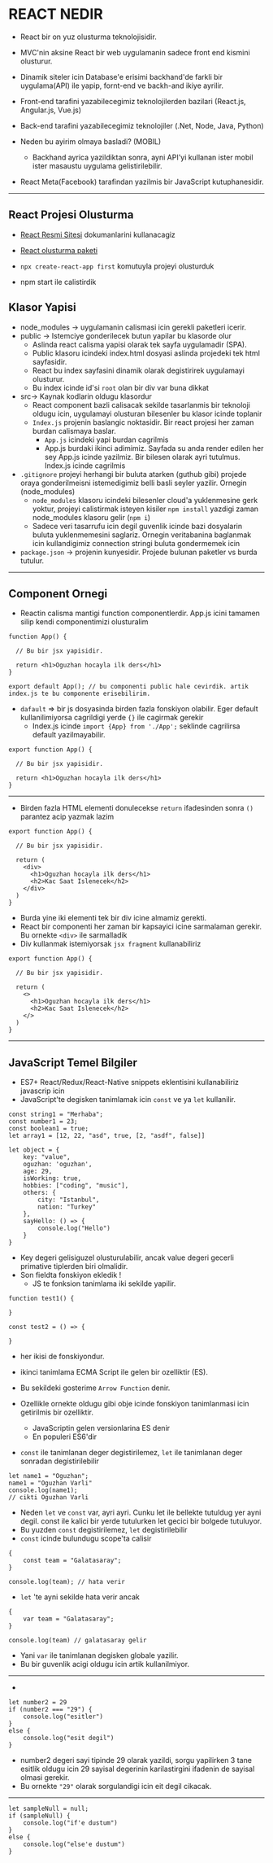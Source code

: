 # REACT NEDIR

- React bir on yuz olusturma teknolojisidir.
- MVC'nin aksine React bir web uygulamanin sadece front end kismini olusturur.
- Dinamik siteler icin Database'e erisimi backhand'de farkli bir uygulama(API) ile yapip, fornt-end ve backh-and ikiye ayrilir.
- Front-end tarafini yazabilecegimiz teknolojilerden bazilari (React.js, Angular.js, Vue.js)
- Back-end tarafini yazabilecegimiz teknolojiler (.Net, Node, Java, Python)
- Neden bu ayirim olmaya basladi? (MOBIL)
  - Backhand ayrica yazildiktan sonra, ayni API'yi kullanan ister mobil ister masaustu uygulama gelistirilebilir.

- React Meta(Facebook) tarafindan yazilmis bir JavaScript kutuphanesidir.

---

## React Projesi Olusturma

- [React Resmi Sitesi](https://react.dev/) dokumanlarini kullanacagiz
- [React olusturma paketi](https://create-react-app.dev/docs/getting-started/)

- `npx create-react-app first` komutuyla projeyi olusturduk
- npm start ile calistirdik

## Klasor Yapisi

- node_modules -> uygulamanin calismasi icin gerekli paketleri icerir.
- public -> Istemciye gonderilecek butun yapilar bu klasorde olur
  - Aslinda react calisma yapisi olarak tek sayfa uygulamadir (SPA).
  - Public klasoru icindeki index.html dosyasi aslinda projedeki tek html sayfasidir.
  - React bu index sayfasini dinamik olarak degistirirek uygulamayi olusturur.
  - Bu index icinde id'si `root` olan bir div var buna dikkat
- src-> Kaynak kodlarin oldugu klasordur
  - React component bazli calisacak sekilde tasarlanmis bir teknoloji oldugu icin,  uygulamayi olusturan bilesenler bu klasor icinde toplanir
  - `Index.js` projenin baslangic noktasidir. Bir react projesi her zaman burdan calismaya baslar.
    - `App.js` icindeki yapi burdan cagrilmis
    - App.js burdaki ikinci adimimiz. Sayfada su anda render edilen her sey App.js icinde yazilmiz. Bir bilesen olarak ayri tutulmus. Index.js icinde cagrilmis
- `.gitignore` projeyi herhangi bir buluta atarken (guthub gibi) projede oraya gonderilmeisni istemedigimiz belli basli seyler yazilir. Ornegin (node_modules)
  - `node_modules` klasoru icindeki bilesenler cloud'a yuklenmesine gerk yoktur, projeyi calistirmak isteyen kisiler `npm install` yazdigi zaman node_modules klasoru gelir (`npm i`)
  - Sadece veri tasarrufu icin degil guvenlik icinde bazi dosyalarin buluta yuklenmemesini saglariz. Ornegin veritabanina baglanmak icin kullandigimiz connection stringi buluta gondermemek icin
- `package.json` -> projenin kunyesidir. Projede bulunan paketler vs burda tutulur.

---

## Component Ornegi

- Reactin calisma mantigi function componentlerdir. App.js icini tamamen silip kendi componentimizi olusturalim

```JS
function App() {

  // Bu bir jsx yapisidir.

  return <h1>Oguzhan hocayla ilk ders</h1>
}

export default App(); // bu componenti public hale cevirdik. artik index.js te bu componente erisebilirim.
```

- `dafault` =>  bir js dosyasinda birden fazla fonskiyon olabilir. Eger default kullanilimiyorsa cagrildigi yerde `{}` ile cagirmak gerekir
  - Index.js icinde `import {App} from './App';`  seklinde cagrilirsa default yazilmayabilir.

```JS
export function App() {

  // Bu bir jsx yapisidir.

  return <h1>Oguzhan hocayla ilk ders</h1>
}
```

---

- Birden fazla HTML elementi donulecekse `return` ifadesinden sonra `()` parantez acip yazmak lazim

```JS
export function App() {

  // Bu bir jsx yapisidir.

  return (
    <div>
      <h1>Oguzhan hocayla ilk ders</h1>
      <h2>Kac Saat Islenecek</h2>
    </div>
  )
}
```

- Burda yine iki elementi tek bir div icine almamiz gerekti.
- React bir componenti her zaman bir kapsayici icine sarmalaman gerekir. Bu ornekte `<div>` ile sarmalladik
- Div kullanmak istemiyorsak `jsx fragment` kullanabiliriz

```JS
export function App() {

  // Bu bir jsx yapisidir.

  return (
    <>
      <h1>Oguzhan hocayla ilk ders</h1>
      <h2>Kac Saat Islenecek</h2>
    </>
  )
}
```

---

## JavaScript Temel Bilgiler

- ES7+ React/Redux/React-Native snippets eklentisini kullanabiliriz javascrip icin
- JavaScript'te degisken tanimlamak icin `const` ve ya `let` kullanilir.

```JS
const string1 = "Merhaba";
const number1 = 23;
const boolean1 = true;
let array1 = [12, 22, "asd", true, [2, "asdf", false]]
```

```JS
let object = {
    key: "value",
    oguzhan: 'oguzhan',
    age: 29,
    isWorking: true,
    hobbies: ["coding", "music"],
    others: {
        city: "Istanbul",
        nation: "Turkey"
    },
    sayHello: () => {
        console.log("Hello")
    }
}
```

- Key degeri gelisiguzel olusturulabilir, ancak value degeri gecerli primative tiplerden biri olmalidir.
- Son fieldta fonskiyon ekledik !
  - JS te fonksion tanimlama iki sekilde yapilir.

```JS
function test1() {

}

const test2 = () => {

}
```

- her ikisi de fonskiyondur.
- ikinci tanimlama ECMA Script ile gelen bir ozelliktir (ES).
- Bu sekildeki gosterime `Arrow Function` denir.
- Ozellikle ornekte oldugu gibi obje icinde fonskiyon tanimlanmasi icin getirilmis bir ozelliktir.
  - JavaScriptin gelen versionlarina ES denir
  - En populeri ES6'dir

- `const` ile tanimlanan deger degistirilemez, `let` ile tanimlanan deger sonradan degistirilebilir

```JS
let name1 = "Oguzhan";
name1 = "Oguzhan Varli"
console.log(name1);
// cikti Oguzhan Varli 
```

- Neden `let` ve `const` var, ayri ayri. Cunku let ile bellekte tutuldug yer ayni degil. const ile kalici bir yerde tutulurken let gecici bir bolgede tutuluyor.
- Bu yuzden `const` degistirilemez, `let` degistirilebilir
- `const` icinde bulundugu scope'ta calisir

```JS
{
    const team = "Galatasaray";
}

console.log(team); // hata verir
```

- `let` 'te ayni sekilde hata verir ancak

```JS
{
    var team = "Galatasaray";
}

console.log(team) // galatasaray gelir
```

- Yani `var` ile tanimlanan degisken globale yazilir.
- Bu bir guvenlik acigi oldugu icin artik kullanilmiyor.

---

-

```JS
let number2 = 29
if (number2 === "29") {
    console.log("esitler")
}
else {
    console.log("esit degil")
}
```

- number2 degeri sayi tipinde 29 olarak yazildi, sorgu yapilirken 3 tane esitlik oldugu icin 29 sayisal degerinin karilastirgini ifadenin de sayisal olmasi gerekir.
- Bu ornekte `"29"` olarak sorgulandigi icin eit degil cikacak.

---

```JS
let sampleNull = null;
if (sampleNull) {
    console.log("if'e dustum")
}
else {
    console.log("else'e dustum")
}
```
